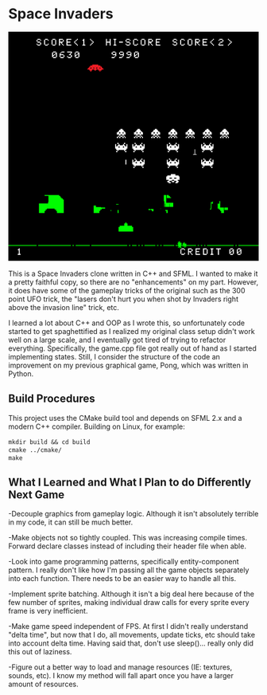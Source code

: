 # Space Invaders

![Space Invaders](/misc/screenshot.png?raw=true "Space Invaders")

This is a Space Invaders clone written in C++ and SFML. I wanted to make it a pretty faithful copy, so there are no "enhancements" on my part. However, it does have some of the gameplay tricks of the original such as the 300 point UFO trick, the "lasers don't hurt you when shot by Invaders right above the invasion line" trick, etc.

I learned a lot about C++ and OOP as I wrote this, so unfortunately code started to get spaghettified as I realized my original class setup didn't work well on a large scale, and I eventually got tired of trying to refactor everything. Specifically, the game.cpp file got really out of hand as I started implementing states. Still, I consider the structure of the code an improvement on my previous graphical game, Pong, which was written in Python.

Build Procedures
----------------

This project uses the CMake build tool and depends on SFML 2.x and a modern C++ compiler. Building
on Linux, for example:

```
mkdir build && cd build
cmake ../cmake/
make
```

What I Learned and What I Plan to do Differently Next Game
----------------------------------------------------------
-Decouple graphics from gameplay logic. Although it isn't absolutely terrible in my code, it can still be much better.

-Make objects not so tightly coupled. This was increasing compile times. Forward declare classes instead of including their header file when able.

-Look into game programming patterns, specifically entity-component pattern. I really don't like how I'm passing all the game objects separately into each function. There needs to be an easier way to handle all this.

-Implement sprite batching. Although it isn't a big deal here because of the few number of sprites, making individual draw calls for every sprite every frame is very inefficient.

-Make game speed independent of FPS. At first I didn't really understand "delta time", but now that I do, all movements, update ticks, etc should take into account delta time. Having said that, don't use sleep()... really only did this out of laziness.

-Figure out a better way to load and manage resources (IE: textures, sounds, etc). I know my method will fall apart once you have a larger amount of resources.
